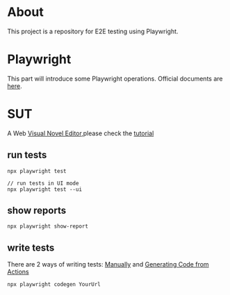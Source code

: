# About

This project is a repository for E2E testing using Playwright.

# Playwright

This part will introduce some Playwright operations. Official documents are [here](https://playwright.dev/docs/intro).


# SUT

A Web [Visual Novel Editor](https://github.com/Kirilllive/tuesday-js),please check the [tutorial](https://kirilllive.github.io/tuesday-js/doc_editor.html#quick_tutorial)

## run tests
```
npx playwright test

// run tests in UI mode
npx playwright test --ui
```

## show reports
```
npx playwright show-report
```

## write tests

There are 2 ways of writing tests: [Manually](https://playwright.dev/docs/writing-tests) and [Generating Code from Actions](https://playwright.dev/docs/codegen-intro)

```
npx playwright codegen YourUrl
```